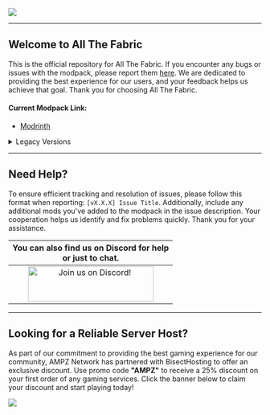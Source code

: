 ![](https://www.bisecthosting.com/images/CF/All_the_Fabric/BH_ATF_header.webp)

------

## Welcome to All The Fabric

This is the official repository for All The Fabric. If you encounter any bugs or issues with the modpack, please report them [here](https://github.com/AMPZNetwork/All-The-Fabric/issues/new?assignees=LabsZero&labels=Bug&projects=&template=bug_report.md&title=%5BBUG%5D). We are dedicated to providing the best experience for our users, and your feedback helps us achieve that goal. Thank you for choosing All The Fabric. 
    
#### Current Modpack Link: 
- [Modrinth](https://modrinth.com/modpack/atfb)

<details>
<summary>Legacy Versions</summary>
<br>
These versions are no longer receiving updates or support. However, you're welcome to download any of them if you'd like.
- [All The Fabric v5 ATLauncher](https://atlauncher.com/pack/AllTheFabric5)
- [All The Fabric 4](https://modrinth.com/modpack/all-the-fabric-old) | [Changelog](https://github.com/AMPZNetwork/All-The-Fabric/blob/main/PatchNotes/ATFB4.md)
- [All The Fabric 3](https://www.curseforge.com/minecraft/modpacks/all-the-fabric-3) | [Changelog](https://github.com/AMPZNetwork/All-The-Fabric/blob/main/PatchNotes/ATFB3.md)
- [All The Fabric 2](https://www.curseforge.com/minecraft/modpacks/all-the-fabric-2) | [Changelog](https://github.com/AMPZNetwork/All-The-Fabric/blob/main/PatchNotes/ATFB2.md)
- [All The Fabric](https://www.curseforge.com/minecraft/modpacks/all-the-fabric) | [Changelog](https://github.com/AMPZNetwork/All-The-Fabric/blob/main/PatchNotes/ATFB.md)

</details>
  
------

## Need Help?

To ensure efficient tracking and resolution of issues, please follow this format when reporting: `[vX.X.X] Issue Title`. Additionally, include any additional mods you've added to the modpack in the issue description. Your cooperation helps us identify and fix problems quickly. Thank you for your assistance.

|You can also find us on Discord for help<br>or just to chat.|
|:------------:|
|<a href="https://discord.ampznetwork.com/"><img src="https://discord.com/assets/ff41b628a47ef3141164bfedb04fb220.png" alt="Join us on Discord!"  width="250" height="70"></a>|

------

## Looking for a Reliable Server Host?
As part of our commitment to providing the best gaming experience for our community, AMPZ Network has partnered with BisectHosting to offer an exclusive discount. Use promo code **"AMPZ"** to receive a 25% discount on your first order of any gaming services. Click the banner below to claim your discount and start playing today!

[![](https://www.bisecthosting.com/images/CF/All_the_Fabric/BH_ATF_promo.webp)](https://bisecthosting.com/AMPZ?r=ATFBREPO)
